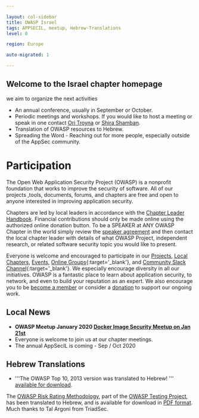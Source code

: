 ```yaml
---

layout: col-sidebar
title: OWASP Israel
tags: APPSECIL, meetup, Hebrew-Translations
level: 0

region: Europe

auto-migrated: 1

---
```


## Welcome to the Israel chapter homepage
we aim to organize the next activities 
  - An annual conference, usually in September or October.
  - Periodic meetings and workshops. If you would like to host a meeting or speak in
    one contact [Ori Troyna](mailto:Ori.Troyna@owasp.org) or [Shira Shamban](mailto:shira.shamban@owasp.org).
  - Translation of OWASP resources to Hebrew.
  - Spreading the Word - Reaching out for more people, especially
    outside of the AppSec community.

# Participation
The Open Web Application Security Project (OWASP) is a nonprofit foundation that works to improve the security of software. All of our projects ,tools, documents, forums, and chapters are free and open to anyone interested in improving application security. 

Chapters are led by local leaders in accordance with the [Chapter Leader Handbook](/www-policy/rules-of-procedure/chapter-handbook). Financial contributions should only be made online using the authorized online donation button. To be a SPEAKER at ANY OWASP Chapter in the world simply review the [speaker agreement](/www-policy/speaker-agreement) and then contact the local chapter leader with details of what OWASP Project, independent research, or related software security topic you would like to present.

Everyone is welcome and encouraged to participate in our [Projects](/projects), [Local Chapters](/chapters), [Events](/events), [Online Groups](https://groups.google.com/a/owasp.com/){:target='_blank'}, and [Community Slack Channel](https://owasp.slack.com/){:target='_blank'}. We especially encourage diversity in all our initiatives. OWASP is a fantastic place to learn about application security, to network, and even to build your reputation as an expert. We also encourage you to be [become a member](/membership) or consider a [donation](/donate) to support our ongoing work.

## Local News
* **OWASP Meetup January 2020 [Docker Image Security Meetup on Jan 21st](https://www.meetup.com/OWASP-Israel/events/267512448/)**
* Everyone is welcome to join us at our chapter meetings.
* The annual AppSecIL is coming - Sep / Oct 2020

## Hebrew Translations

  - '''The OWASP Top 10, 2013 version was translated to Hebrew\!
    '''
[available for download](https://www.owasp.org/index.php/OWASP_Top10_Hebrew).

The [OWASP Risk Rating Methodology](https://www.owasp.org/index.php/File:OWASP_Risk_Rating_Methodology-Hebrew.pdf), part of the [OWASP Testing Project](OWASP_Testing_Project ), has been
translated to Hebrew, and is available for download in [PDF
format](/www-pdf-archive/OWASP_Risk_Rating_Methodology-Hebrew.pdf ). Much
thanks to Tal Argoni from TriadSec.

<!-- Standard Chapter Page Template

```
{info.md}

This separate file is where you should place links to your Google Group and Meetup page. It will be automatically rendered in the column sidebar.

{leaders.md}

Another separate file that should simply include each leaders name with mailto link as a list. It will also be automatically rendered in the column sidebar.

-->